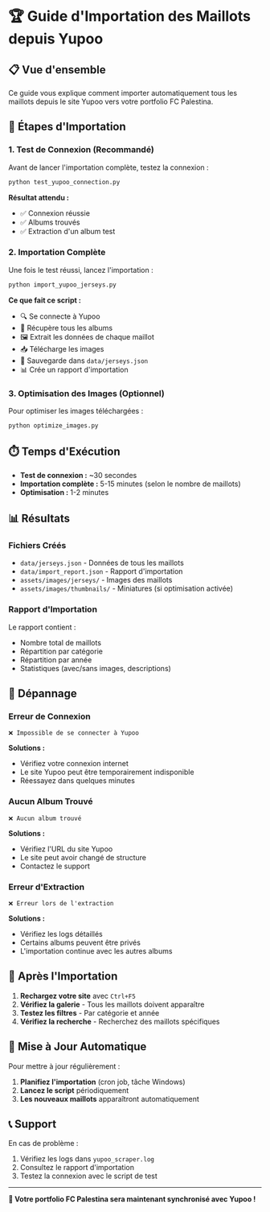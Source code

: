 # 🏆 Guide d'Importation des Maillots depuis Yupoo

## 📋 Vue d'ensemble

Ce guide vous explique comment importer automatiquement tous les maillots depuis le site Yupoo vers votre portfolio FC Palestina.

## 🚀 Étapes d'Importation

### 1. **Test de Connexion** (Recommandé)
Avant de lancer l'importation complète, testez la connexion :

```bash
python test_yupoo_connection.py
```

**Résultat attendu :**
- ✅ Connexion réussie
- ✅ Albums trouvés
- ✅ Extraction d'un album test

### 2. **Importation Complète**
Une fois le test réussi, lancez l'importation :

```bash
python import_yupoo_jerseys.py
```

**Ce que fait ce script :**
- 🔍 Se connecte à Yupoo
- 📁 Récupère tous les albums
- 🖼️ Extrait les données de chaque maillot
- 📥 Télécharge les images
- 💾 Sauvegarde dans `data/jerseys.json`
- 📊 Crée un rapport d'importation

### 3. **Optimisation des Images** (Optionnel)
Pour optimiser les images téléchargées :

```bash
python optimize_images.py
```

## ⏱️ Temps d'Exécution

- **Test de connexion :** ~30 secondes
- **Importation complète :** 5-15 minutes (selon le nombre de maillots)
- **Optimisation :** 1-2 minutes

## 📊 Résultats

### Fichiers Créés
- `data/jerseys.json` - Données de tous les maillots
- `data/import_report.json` - Rapport d'importation
- `assets/images/jerseys/` - Images des maillots
- `assets/images/thumbnails/` - Miniatures (si optimisation activée)

### Rapport d'Importation
Le rapport contient :
- Nombre total de maillots
- Répartition par catégorie
- Répartition par année
- Statistiques (avec/sans images, descriptions)

## 🔧 Dépannage

### Erreur de Connexion
```
❌ Impossible de se connecter à Yupoo
```
**Solutions :**
- Vérifiez votre connexion internet
- Le site Yupoo peut être temporairement indisponible
- Réessayez dans quelques minutes

### Aucun Album Trouvé
```
❌ Aucun album trouvé
```
**Solutions :**
- Vérifiez l'URL du site Yupoo
- Le site peut avoir changé de structure
- Contactez le support

### Erreur d'Extraction
```
❌ Erreur lors de l'extraction
```
**Solutions :**
- Vérifiez les logs détaillés
- Certains albums peuvent être privés
- L'importation continue avec les autres albums

## 📱 Après l'Importation

1. **Rechargez votre site** avec `Ctrl+F5`
2. **Vérifiez la galerie** - Tous les maillots doivent apparaître
3. **Testez les filtres** - Par catégorie et année
4. **Vérifiez la recherche** - Recherchez des maillots spécifiques

## 🔄 Mise à Jour Automatique

Pour mettre à jour régulièrement :

1. **Planifiez l'importation** (cron job, tâche Windows)
2. **Lancez le script** périodiquement
3. **Les nouveaux maillots** apparaîtront automatiquement

## 📞 Support

En cas de problème :
1. Vérifiez les logs dans `yupoo_scraper.log`
2. Consultez le rapport d'importation
3. Testez la connexion avec le script de test

---

**🎉 Votre portfolio FC Palestina sera maintenant synchronisé avec Yupoo !**
